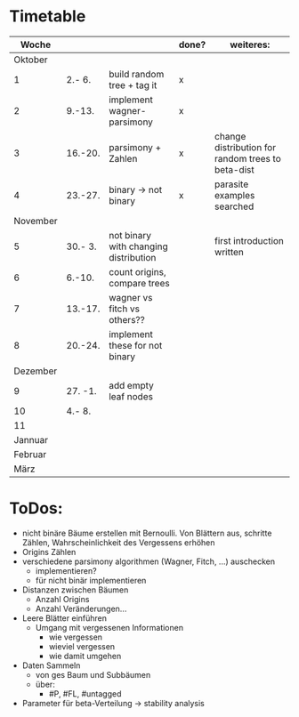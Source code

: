 # Timetable

|Woche|       |                             |done?|weiteres:
|-----|-------|-----------------------------|-----|---------
|Oktober
|1    | 2.- 6.|build random tree + tag it   | x | 
|2    | 9.-13.|implement wagner-parsimony   | x |
|3    |16.-20.|parsimony + Zahlen           | x | change distribution for random trees to beta-dist
|4    |23.-27.|binary -> not binary         | x | parasite examples searched
|November
|5    |30.- 3.|not binary with changing distribution|   |first introduction written
|6    | 6.-10.|count origins, compare trees |   |
|7    |13.-17.|wagner vs fitch vs others??  |   |
|8    |20.-24.|implement these for not binary|   |
|Dezember
|9    |27. -1.|add empty leaf nodes         |   |
|10   | 4.- 8.||   |
|11   |||   |
|Jannuar
|Februar
|März

# ToDos:
* nicht binäre Bäume erstellen mit Bernoulli. Von Blättern aus, schritte Zählen, Wahrscheinlichkeit des Vergessens erhöhen
* Origins Zählen
* verschiedene parsimony algorithmen (Wagner, Fitch, ...) auschecken
    * implementieren?
    * für nicht binär implementieren
* Distanzen zwischen Bäumen
    * Anzahl Origins
    * Anzahl Veränderungen...
* Leere Blätter einführen
    * Umgang mit vergessenen Informationen
        * wie vergessen
        * wieviel vergessen
        * wie damit umgehen
* Daten Sammeln
    * von ges Baum und Subbäumen
    * über:
        * #P, #FL, #untagged
* Parameter für beta-Verteilung -> stability analysis
